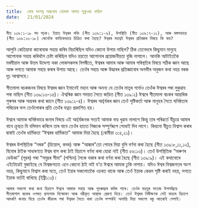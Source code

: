 ```yaml
---
title:  মোৰ সংলগ্ন অস্থবোৰ তোমাৰ আগত লুকুওৱা নাছিল
date:   21/01/2024
---
```


`গীত ১৩৯:১-১৮ পদ পঢ়ক। ইয়াত ঈশ্বৰৰ শক্তি (গীত ১৩৯:১-৬), উপস্থিতি (গীত ১৩৯:৭-১২), আৰু মঙ্গলভাৱে (গীত ১৩৯:১৩-১৮) কেনেকৈ কাব্যিকভাৱে চিত্ৰিত কৰা হৈছে? ঈশ্বৰৰ মহত্বই ঈশ্বৰৰ প্ৰতিজ্ঞাৰ বিষয়ে কি কয়?`

আপুনি কেতিয়াবা কাৰোবাক সহায় কৰিব বিচাৰিছিল যদিও কোনো উপায় নাছিল? ঠিক তেনেদৰে কিছুমান মানুহে আপোনাক সহায় কৰিবলৈ চেষ্টা কৰিছিল যদিও হয়তো আপোনাৰ প্ৰয়োজনীয়তা বুজি নাপালে। আনকি আটাইতকৈ মৰমীয়াল আৰু উত্তম উদ্দেশ্য থকা লোকসকলৰ বিপৰীতে, ঈশ্বৰৰ আমাৰ আৰু আমাৰ পৰিস্থতিৰ বিষয়ে সঠিক জ্ঞান আছে আৰু  লগতে আমাক সহায় কৰাৰ উপায় আছে। তেওঁৰ সহায় আৰু উদ্ধাৰৰ প্ৰতিজ্ঞাবোৰ অগভীৰ অবুজন কথা নহয় বৰঞ্চ দৃঢ় আশ্বাসহে।

গীতমালা ৰচকজনৰ বিষয়ে ঈশ্বৰৰ জ্ঞান ইমানেই মহান আৰু অনন্য যে তেওঁৰ মাতৃৰ গৰ্ভেও তেওঁক ঈশ্বৰৰ পৰা লুকুৱাব পৰা নাছিল (গীত ১৩৯:১৩-১৫)। ঐশ্বৰিক জ্ঞান সময়ত সৈতে জড়িত (গীত ১৩৯:২) ঈশ্বৰে গীতমালা ৰচকৰ আন্তৰিক পুৰুষৰ আৰু অন্তৰৰ কথা জানে (গীত ১৩৯:২-৪)। ঈশ্বৰৰ আ(ৰ্যকৰ জ্ঞান তেওঁ সৃষ্টিকৰ্তা আৰু মানুহৰ সৈতে ঘনিষ্ঠতাৰ পৰিচয়ৰ ফল তেওঁলোকৰ প্ৰতি তেওঁৰ যত্নত প্ৰকাশিত হয়।

ঈশ্বৰে আমাক ঘনিষ্ঠভাৱে জনাৰ বিষয়ে এই আ(ৰ্যজনক সত্যই আমাক ভয় খুৱাব নালাগে কিন্তু তাৰ পৰিৱৰ্তে যীচুৱে আমাৰ বাবে ক্ৰুছত যি বলিদান কৰিলে তাৰ বাবে তেওঁৰ হাতত নিজকে সম্পূৰ্ণৰূপে সোধাই দিব লাগে। কিয়নো যীচুত বিশ্বাস কৰাৰ দ্বাৰাই তেওঁৰ ধাৰ্মিকতা “ঈশ্বৰৰ ধাৰ্মিকতা” আমাক দিয়া হৈছে (ৰোমীয়া ৩:৫,২১)।

ঈশ্বৰৰ উপস্থিতিক “নৰক” (চিয়োল, কবৰ) আৰু “আন্ধাৰ”তো পোহৰ দিয়া বুলি বৰ্ণনা কৰা হৈছে  (গীত ১৩৯:৮,১১,১২), যিবোৰ ঠাইক সাধাৰণতে ঈশ্বৰ বাস কৰা ঠাই হিচাপে বৰ্ণনা কৰা হোৱা নাই  (গীত ৫৬:১৩)। তেওঁ উপস্থিতিক “অৰুণৰ ডেউকা” (পূৱৰ) পৰা “সমুদ্ৰৰ সীমা” (পশ্চিম) লৈকে থকাৰ কথা বৰ্ণনা কৰা হৈছে  (গীত ১৩৯:৯)। এই কথাবোৰে এইটোৱেই বুজাইছে যে বিশ্বজগতত এনে কোনো ঠাই নাই য’ত ঈশ্বৰে আমাক ঢুকি নাপায়। যদিও ঈশ্বৰ বিশ্বজগতৰ অংশ নহয়, কিছুমানে বিশ্বাস কৰা মতে, তেওঁ ইয়াৰ সকলোতকৈ ওচৰত থাকে আৰু তেওঁ ইয়াক কেৱল সৃষ্টি কৰাই নহয়, লগতে ইয়াক বৰ্তাই ৰাখিছে (ইব্ৰী১:৩)।

`আমাৰ সকলো কথা জনা হিচাপে ঈশ্বৰে আমাক সহায় আৰু পুনৰুদ্ধাৰ কৰিব পাৰে। তেওঁৰ মহত্ত্বৰ সতেজ উপলব্ধিয়ে গীতমালাল ৰচকৰ ওপৰত প্ৰশংসাৰ বিস্ফোৰণ আৰু নৱীকৃত আস্থাক প্ৰেৰণা দিয়ে। তেওঁ ঈশ্বৰৰ নিৰীক্ষণক সেই মাধ্যম হিচাপে আদৰণি জনায় যিয়ে তেওঁৰ জীৱনৰ পৰা ঈশ্বৰৰ সৈতে থকা তেওঁৰ সম্পৰ্কই অশান্তি দিয়া সকলো বস্তু আতৰাই পেলাই।`